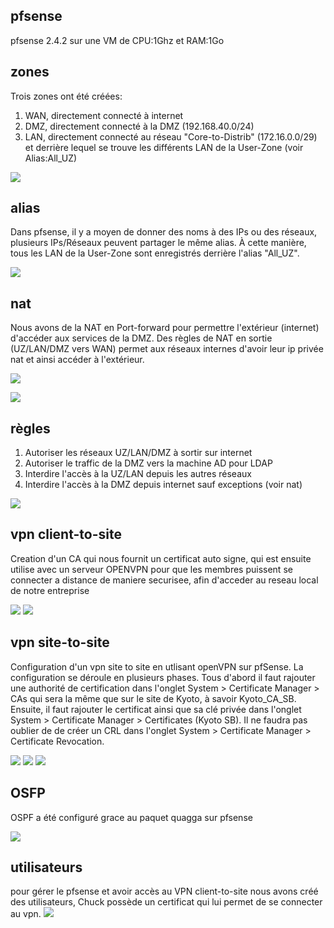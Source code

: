 ## pfsense

pfsense 2.4.2 sur une VM de CPU:1Ghz et RAM:1Go

## zones

Trois zones ont été créées:
    
1) WAN, directement connecté à internet
2) DMZ, directement connecté à la DMZ (192.168.40.0/24)
3) LAN, directement connecté au réseau "Core-to-Distrib" (172.16.0.0/29) et derrière lequel se trouve les différents LAN de la User-Zone (voir Alias:All_UZ)

![](https://cdn.discordapp.com/attachments/409990901511880704/411454573308280832/unknown.png)

## alias

Dans pfsense, il y a moyen de donner des noms à des IPs ou des réseaux, plusieurs IPs/Réseaux peuvent partager le même alias. À cette manière, tous les LAN de la User-Zone sont enregistrés derrière l'alias "All_UZ".

![](https://cdn.discordapp.com/attachments/409990901511880704/411454738421383169/unknown.png)

## nat

Nous avons de la NAT en Port-forward pour permettre l'extérieur (internet) d'accéder aux services de la DMZ. Des règles de NAT en sortie (UZ/LAN/DMZ vers WAN) permet aux réseaux internes d'avoir leur ip privée nat et ainsi accéder à l'extérieur.

![](https://cdn.discordapp.com/attachments/409990901511880704/411454738421383169/unknown.png)

![](https://media.discordapp.net/attachments/409990901511880704/411455094916120576/unknown.png)

## règles

1) Autoriser les réseaux UZ/LAN/DMZ à sortir sur internet
2) Autoriser le traffic de la DMZ vers la machine AD pour LDAP
2) Interdire l'accès à la UZ/LAN depuis les autres réseaux
3) Interdire l'accès à la DMZ depuis internet sauf exceptions (voir nat)

![](https://media.discordapp.net/attachments/409990901511880704/411454851936026634/unknown.png)

## vpn client-to-site

Creation d'un CA qui nous fournit un certificat auto signe, qui est ensuite utilise avec un serveur OPENVPN pour que les membres puissent se connecter a distance de maniere securisee, afin d'acceder au reseau local de notre entreprise 

![](https://media.discordapp.net/attachments/409990901511880704/411455379135004672/unknown.png)
![](https://cdn.discordapp.com/attachments/409990901511880704/411455311275360267/unknown.png)

## vpn site-to-site

Configuration d'un vpn site to site en utlisant openVPN sur pfSense. La configuration se déroule en plusieurs phases. 
Tous d'abord il faut rajouter une authorité de certification dans l'onglet System > Certificate Manager > CAs qui sera la même que sur le site de Kyoto, à savoir Kyoto_CA_SB. 
Ensuite, il faut rajouter le certificat ainsi que sa clé privée dans l'onglet System > Certificate Manager > Certificates (Kyoto SB). 
Il ne faudra pas oublier de de créer un CRL dans l'onglet System > Certificate Manager > Certificate Revocation.

![](https://cdn.discordapp.com/attachments/409990901511880704/411458120230109185/Cpt1.PNG)
![](https://cdn.discordapp.com/attachments/409990901511880704/411458135375740928/cpt2.PNG)
![](https://cdn.discordapp.com/attachments/409990901511880704/411458305005715456/Cpt3.PNG)


## OSFP

OSPF a été configuré grace au paquet quagga sur pfsense

![](https://cdn.discordapp.com/attachments/409990901511880704/411456247649533952/unknown.png)

## utilisateurs

pour gérer le pfsense et avoir accès au VPN client-to-site nous avons créé des utilisateurs, Chuck possède un certificat qui lui permet de se connecter au vpn.
![](https://cdn.discordapp.com/attachments/409990901511880704/411455987623395337/unknown.png)

